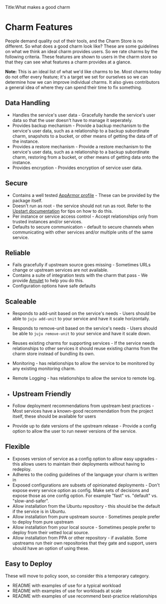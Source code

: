 Title:What makes a good charm

# Charm Features

People demand quality out of their tools, and the Charm Store is no different.
So what does a good charm look like? These are some guidelines on what we think
an ideal charm provides users. So we rate charms by the following criteria.
These features are shown to users in the charm store so that they can see what
features a charm provides at a glance.

**Note:** This is an ideal list of what we'd like charms to be. Most charms today do not offer every feature; it's a target we set for ourselves so we can determine how we can improve individual charms. It also gives contributors a general idea of where they can spend their time to fix something.

## Data Handling

  - Handles the service's user data - Gracefully handle the service's user data so that the user doesn't have to manage it seperately.
  - Provides backup mechanism - Provide a backup mechanism to the service's user data, such as a relationship to a backup subordinate charm, snapshots to a bucket, or other means of getting the data off of the instance.
  - Provides a restore mechanism - Provide a restore mechanism to the service's user data, such as a relationship to a backup subordinate charm, restoring from a bucket, or other means of getting data onto the instance.
  - Provides encryption - Provides encryption of service user data.

## Secure

  - Contains a well tested [AppArmor profile](https://help.ubuntu.com/12.04/serverguide/apparmor.html) - These can be provided by the package itself.
  - Doesn't run as root - the service should not run as root. Refer to the [Upstart documentation](http://upstart.ubuntu.com/cookbook/#run-a-job-as-a-different-user) for tips on how to do this.
  - Per instance or service access control - Accept relationships only from trusted instances and/or services.
  - Defaults to secure communication - default to secure channels when communicating with other services and/or multiple units of the same service.

## Reliable

  - Fails gracefully if upstream source goes missing - Sometimes URLs change or upstream services are not available.
  - Contains a suite of integration tests with the charm that pass - We provide [Amulet](howto-amulet.html) to help you do this.
  - Configuration options have safe defaults

## Scaleable

  - Responds to add-unit based on the service's needs - Users should be able to `juju add-unit` to your service and have it scale horizontally.
  - Responds to remove-unit based on the service's needs - Users should be able to `juju remove-unit` to your service and have it scale down.
  - Reuses existing charms for supporting services - If the service needs relationships to other services it should reuse existing charms from the charm store instead of bundling its own.
  - Monitoring - has relationships to allow the service to be monitored by any existing monitoring charm.
  - Remote Logging - has relationships to allow the service to remote log.
  - ## Upstream Friendly

  - Follow deployment recommendations from upstream best practices - Most services have a known-good recommendation from the project itself, these should be available for users
  - Provide up to date versions of the upstream release - Provide a config option to allow the user to run newer versions of the service.

## Flexible

  - Exposes version of service as a config option to allow easy upgrades - this allows users to maintain their deployments without having to redeploy.
  - Adheres to the coding guidelines of the language your charm is written in
  - Exposed configurations are subsets of opinionated deployments - Don't expose every service option as config. Make sets of decisions and expose those as one config option. For example "fast" vs. "default" vs. "slow-and-safer".
  - Allow installation from the Ubuntu repository - this should be the default if the service is in Ubuntu.
  - Allow installation from pure upstream source - Sometimes people prefer to deploy from pure upstream
  - Allow installation from your local source - Sometimes people prefer to deploy from their vetted local source.
  - Allow installation from PPA or other repository - if available. Some upstreams run their own repositories that they gate and support, users should have an option of using these.

## Easy to Deploy

These will move to policy soon, so consider this a temporary category.

  - README with examples of use for a typical workload
  - README with examples of use for workloads at scale
  - README with examples of use recommend best-practice relationships
